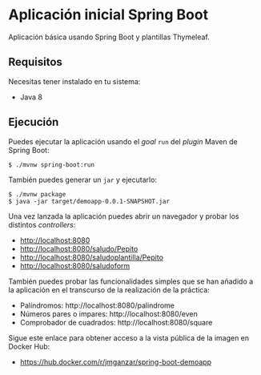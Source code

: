 # Aplicación inicial Spring Boot

Aplicación básica usando Spring Boot y plantillas Thymeleaf.

## Requisitos

Necesitas tener instalado en tu sistema:

- Java 8

## Ejecución

Puedes ejecutar la aplicación usando el _goal_ `run` del _plugin_ Maven 
de Spring Boot:

```
$ ./mvnw spring-boot:run 
```   

También puedes generar un `jar` y ejecutarlo:

```
$ ./mvnw package
$ java -jar target/demoapp-0.0.1-SNAPSHOT.jar 
```

Una vez lanzada la aplicación puedes abrir un navegador y probar los distintos _controllers_:

- [http://localhost:8080](http://localhost:8080)
- [http://localhost:8080/saludo/Pepito](http://localhost:8080/saludo/Pepito)
- [http://localhost:8080/saludoplantilla/Pepito](http://localhost:8080/saludoplantilla/Pepito)
- [http://localhost:8080/saludoform](http://localhost:8080/saludoform)

También puedes probar las funcionalidades simples que se han añadido a la aplicación en el transcurso de la realización de la práctica:

- Palíndromos: http://localhost:8080/palindrome
- Números pares o impares: http://localhost:8080/even
- Comprobador de cuadrados: http://localhost:8080/square

Sigue este enlace para obtener acceso a la vista pública de la imagen en Docker Hub:
- https://hub.docker.com/r/jmganzar/spring-boot-demoapp